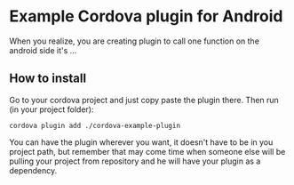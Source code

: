 # Example Cordova plugin for Android
When you realize, you are creating plugin to call one function on the android side it's ...

## How to install
Go to your cordova project and just copy paste the plugin there. Then run (in your project folder):

```
cordova plugin add ./cordova-example-plugin
```

You can have the plugin wherever you want, it doesn't have to be in you project path, but remember that may come time when someone else will be pulling your project from repository and he will have your plugin as a dependency.
